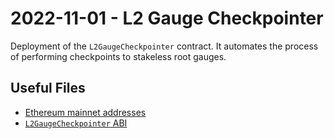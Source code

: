 # 2022-11-01 - L2 Gauge Checkpointer

Deployment of the `L2GaugeCheckpointer` contract. It automates the process of performing checkpoints to stakeless root gauges.

## Useful Files

- [Ethereum mainnet addresses](./output/mainnet.json)
- [`L2GaugeCheckpointer` ABI](./abi/L2GaugeCheckpointer.json)
